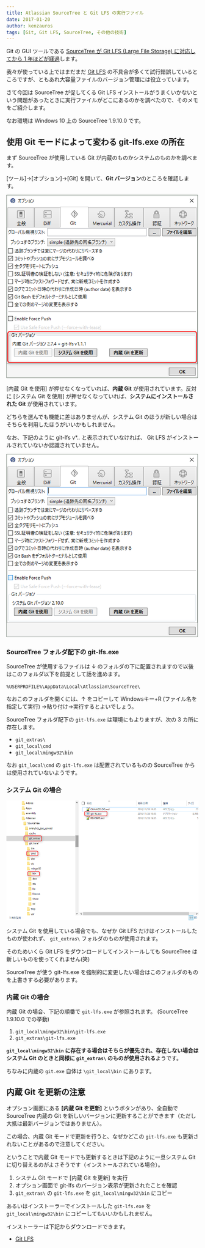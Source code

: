 ```yaml
---
title: Atlassian SourceTree と Git LFS の実行ファイル
date: 2017-01-20
author: kenzauros
tags: [Git, Git LFS, SourceTree, その他の技術]
---
```


Git の GUI ツールである [SourceTree が Git LFS (Large File Storage) に対応してから 1 年ほどが経過](http://japan.blogs.atlassian.com/2016/02/sourcetree-update-atlassian-account-git-lfs-support-ui-refresh-and-more/)します。

我々が使っている上ではまだまだ [Git LFS](https://git-lfs.github.com/) の不具合が多くて試行錯誤しているところですが、ともあれ大容量ファイルのバージョン管理には役立っています。

さて今回は SourceTree が促してくる Git LFS インストールがうまくいかないという問題があったときに実行ファイルがどこにあるのかを調べたので、そのメモをご紹介します。

なお環境は Windows 10 上の SourceTree 1.9.10.0 です。

## 使用 Git モードによって変わる git-lfs.exe の所在

まず SourceTree が使用している Git が内蔵のものかシステムのものかを調べます。

[ツール]→[オプション]→[Git] を開いて、**Git バージョン**のところを確認します。

![](images/git-lfs-exe-in-sourcetree-1.png)

[内蔵 Git を使用] が押せなくなっていれば、**内蔵 Git** が使用されています。反対に [システム Git を使用] が押せなくなっていれば、**システムにインストールされた Git** が使用されています。

どちらを選んでも機能に差はありませんが、システム Git のほうが新しい場合はそちらを利用したほうがいいかもしれません。

なお、下記のように git-lfs v*.*.* と表示されていなければ、 Git LFS がインストールされていないか認識されていません。

![](images/git-lfs-exe-in-sourcetree-2.png)

### SourceTree フォルダ配下の git-lfs.exe

SourceTree が使用するファイルは ↓ のフォルダの下に配置されますので以後はこのフォルダ以下を前提として話を進めます。

`%USERPROFILE%\AppData\Local\Atlassian\SourceTree\`

なおこのフォルダを開くには、↑ をコピーして Windowsキー+R (ファイル名を指定して実行) →貼り付け→実行するとよいでしょう。

SourceTree フォルダ配下の `git-lfs.exe` は環境にもよりますが、次の 3 カ所に存在します。

* `git_extras\`
* `git_local\cmd`
* `git_local\mingw32\bin`

なお `git_local\cmd` の `git-lfs.exe` は配置されているものの SourceTree からは使用されていないようです。

### システム Git の場合

![](images/git-lfs-exe-in-sourcetree-3.png)

システム Git を使用している場合でも、なぜか Git LFS だけはインストールしたものが使われず、 `git_extras\` フォルダのものが使用されます。

そのためいくら Git LFS をダウンロードしてインストールしても SourceTree は新しいものを使ってくれません(笑)

SourceTree が使う git-lfs.exe を強制的に変更したい場合はこのフォルダのものを上書きする必要があります。

### 内蔵 Git の場合

内蔵 Git の場合、下記の順番で `git-lfs.exe` が参照されます。
(SourceTree 1.9.10.0 での挙動)

1. `git_local\mingw32\bin\git-lfs.exe`
2. `git_extras\git-lfs.exe`

**`git_local\mingw32\bin` に存在する場合はそちらが優先され、存在しない場合はシステム Git のときと同様に `git_extras\` のものが使用される**ようです。

ちなみに内蔵の `git.exe` 自体は `\git_local\bin` にあります。

## 内蔵 Git を更新の注意

オプション画面にある **[内蔵 Git を更新]** というボタンがあり、全自動で SourceTree 内蔵の Git を新しいバージョンに更新することができます（ただし大抵は最新バージョンではありません）。

この場合、内蔵 Git モードで更新を行うと、なぜかどこの `git-lfs.exe` も更新されないことがあるので注意してください。

ということで内蔵 Git モードでも更新するときは下記のように一旦システム Git に切り替えるのがよさそうです（インストールされている場合）。

1. システム Git モードで [内蔵 Git を更新] を実行
2. オプション画面で git-lfs のバージョン表示が更新されたことを確認
3. `git_extras\` の `git-lfs.exe` を `git_local\mingw32\bin` にコピー

あるいはインストーラーでインストールした `git-lfs.exe` を `git_local\mingw32\bin` にコピーしてもいいかもしれません。

インストーラーは下記からダウンロードできます。

* [Git LFS](https://git-lfs.github.com/)